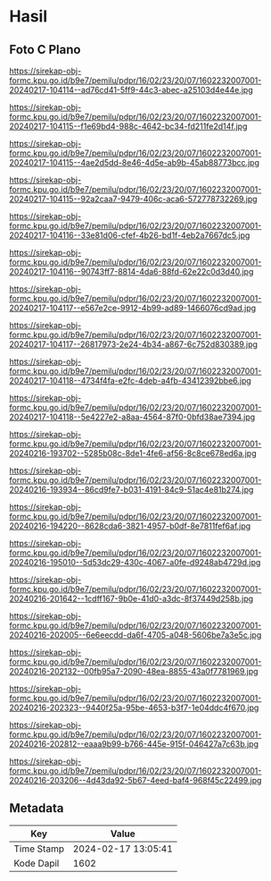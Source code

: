# Hasil

## Foto C Plano

https://sirekap-obj-formc.kpu.go.id/b9e7/pemilu/pdpr/16/02/23/20/07/1602232007001-20240217-104114--ad76cd41-5ff9-44c3-abec-a25103d4e44e.jpg

https://sirekap-obj-formc.kpu.go.id/b9e7/pemilu/pdpr/16/02/23/20/07/1602232007001-20240217-104115--f1e69bd4-988c-4642-bc34-fd211fe2d14f.jpg

https://sirekap-obj-formc.kpu.go.id/b9e7/pemilu/pdpr/16/02/23/20/07/1602232007001-20240217-104115--4ae2d5dd-8e46-4d5e-ab9b-45ab88773bcc.jpg

https://sirekap-obj-formc.kpu.go.id/b9e7/pemilu/pdpr/16/02/23/20/07/1602232007001-20240217-104115--92a2caa7-9479-406c-aca6-572778732269.jpg

https://sirekap-obj-formc.kpu.go.id/b9e7/pemilu/pdpr/16/02/23/20/07/1602232007001-20240217-104116--33e81d06-cfef-4b26-bd1f-4eb2a7667dc5.jpg

https://sirekap-obj-formc.kpu.go.id/b9e7/pemilu/pdpr/16/02/23/20/07/1602232007001-20240217-104116--90743ff7-8814-4da6-88fd-62e22c0d3d40.jpg

https://sirekap-obj-formc.kpu.go.id/b9e7/pemilu/pdpr/16/02/23/20/07/1602232007001-20240217-104117--e567e2ce-9912-4b99-ad89-1466076cd9ad.jpg

https://sirekap-obj-formc.kpu.go.id/b9e7/pemilu/pdpr/16/02/23/20/07/1602232007001-20240217-104117--26817973-2e24-4b34-a867-6c752d830389.jpg

https://sirekap-obj-formc.kpu.go.id/b9e7/pemilu/pdpr/16/02/23/20/07/1602232007001-20240217-104118--4734f4fa-e2fc-4deb-a4fb-43412392bbe6.jpg

https://sirekap-obj-formc.kpu.go.id/b9e7/pemilu/pdpr/16/02/23/20/07/1602232007001-20240217-104118--5e4227e2-a8aa-4564-87f0-0bfd38ae7394.jpg

https://sirekap-obj-formc.kpu.go.id/b9e7/pemilu/pdpr/16/02/23/20/07/1602232007001-20240216-193702--5285b08c-8de1-4fe6-af56-8c8ce678ed6a.jpg

https://sirekap-obj-formc.kpu.go.id/b9e7/pemilu/pdpr/16/02/23/20/07/1602232007001-20240216-193934--86cd9fe7-b031-4191-84c9-51ac4e81b274.jpg

https://sirekap-obj-formc.kpu.go.id/b9e7/pemilu/pdpr/16/02/23/20/07/1602232007001-20240216-194220--8628cda6-3821-4957-b0df-8e7811fef6af.jpg

https://sirekap-obj-formc.kpu.go.id/b9e7/pemilu/pdpr/16/02/23/20/07/1602232007001-20240216-195010--5d53dc29-430c-4067-a0fe-d9248ab4729d.jpg

https://sirekap-obj-formc.kpu.go.id/b9e7/pemilu/pdpr/16/02/23/20/07/1602232007001-20240216-201642--1cdff167-9b0e-41d0-a3dc-8f37449d258b.jpg

https://sirekap-obj-formc.kpu.go.id/b9e7/pemilu/pdpr/16/02/23/20/07/1602232007001-20240216-202005--6e6eecdd-da6f-4705-a048-5606be7a3e5c.jpg

https://sirekap-obj-formc.kpu.go.id/b9e7/pemilu/pdpr/16/02/23/20/07/1602232007001-20240216-202132--00fb95a7-2090-48ea-8855-43a0f7781969.jpg

https://sirekap-obj-formc.kpu.go.id/b9e7/pemilu/pdpr/16/02/23/20/07/1602232007001-20240216-202323--9440f25a-95be-4653-b3f7-1e04ddc4f670.jpg

https://sirekap-obj-formc.kpu.go.id/b9e7/pemilu/pdpr/16/02/23/20/07/1602232007001-20240216-202812--eaaa9b99-b766-445e-915f-046427a7c63b.jpg

https://sirekap-obj-formc.kpu.go.id/b9e7/pemilu/pdpr/16/02/23/20/07/1602232007001-20240216-203206--4d43da92-5b67-4eed-baf4-968f45c22499.jpg


## Metadata

| Key        | Value               |
| ---------- | ------------------- |
| Time Stamp | 2024-02-17 13:05:41 |
| Kode Dapil | 1602                |



